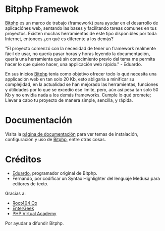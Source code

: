# Bitphp Framewok

[Bitphp][bitphp-home] es un marco de trabajo (framework) para ayudar en el desarrollo de aplicaciónes web, sentando las bases y facilitando tareas comunes en tus proyectos. Existen muchas herramientas de este tipo disponibles por toda Internet, entonces ¿en qué es diferente a los demás?

"El proyecto comenzó con la necesidad de tener un framework realmente fácil de usar, no quería pasar horas y horas leyendo la documentación, quería una herramienta qué sin conocimiento previo del tema me permita hacer lo que quiero hacer, una applicación web rápido." - Eduardo.

En sus inicios [Bitphp][bitphp-home] tenía como objetivo ofrecer todo lo qué necesita una applicación web en tan solo 20 Kb, esto abligaría a minificar su complejidad, en la actualidad se han mejorado las herramientas, funciones y útilidades por lo que se excedio ese limite, pero, aún así pesa tan solo 50 Kb y no envidia nada a los demás frameworks. Cumple lo qué promete; Llevar a cabo tu proyecto de manera simple, sencilla, y rápida.

# Documentación

Visita la [página de documentación][bitphp-docs] para ver temas de instalación, configuración y uso de [Bitphp][bitphp-home], entre otras cosas.

# Créditos

- [Eduardo], programador original de Bitphp.
- Fernando, por codificar un Syntax Highlighter del lenguaje Medusa para editores de texto.

Gracias a:

- [Root404 Co]
- [EnterGeek]
- [PHP Virtual Academy]

Por ayudar a difundir Bitphp.

[Eduardo]: <mailto://eduardo@root404.com>
[Root404 Co]: <http://root404.com>
[EnterGeek]: <https://www.facebook.com/EnterGeekTech>
[PHP Virtual Academy]: <https://www.facebook.com/pvacademy>
[bitphp-home]: <http://bitphp.root404.com>
[bitphp-docs]: <http://bitphp.root404.com/docs>